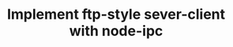 ---
layout: post
title:  "Implement ftp-style sever-client with node-ipc"
tags: nodejs javascript ipc
created: February 21, 2024
last_updated: February 21, 2024
---